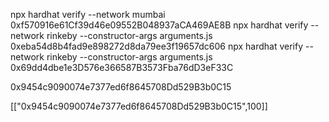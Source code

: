 npx hardhat verify --network mumbai 0xf570916e61Cf39d46e09552B048937aCA469AE8B
npx hardhat verify --network rinkeby --constructor-args arguments.js 0xeba54d8b4fad9e898272d8da79ee3f19657dc606
npx hardhat verify --network rinkeby --constructor-args arguments.js 0x69dd4dbe1e3D576e366587B3573Fba76dD3eF33C

0x9454c9090074e7377ed6f8645708Dd529B3b0C15

[["0x9454c9090074e7377ed6f8645708Dd529B3b0C15",100]]
